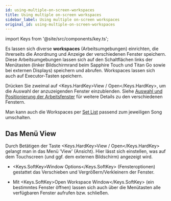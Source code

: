 ```yaml
---
id: using-multiple-on-screen-workspaces
title: Using multiple on-screen workspaces
sidebar_label: Using multiple on-screen workspaces
original_id: using-multiple-on-screen-workspaces
---
```


import Keys from '@site/src/components/key.ts';

Es lassen sich diverse **workspaces** (Arbeitsumgebungen) einrichten, die
ihrerseits die Anordnung und Anzeige der verschiedenen Fenster
speichern. Diese Arbeitsumgebungen lassen sich auf den Schaltflächen
links der Menütasten (linker Bildschirmrand beim Sapphire Touch und Titan 
Go sowie bei externen Displays) speichern und abrufen. Workspaces lassen 
sich auch auf Executor-Tasten speichern.

Drücken Sie zweimal auf <Keys.HardKey>View / Open</Keys.HardKey>, um die Auswahl der anzuzeigenden 
Fenster einzublenden. Siehe [Auswahl und Positionierung der Arbeitsfenster](../titan-basics/workspace-windows.md#auswahl-und-positionierung-der-arbeitsfenster)
für weitere Details zu den verschiedenen Fenstern.

Man kann auch die Workspaces per [Set List](../running-the-show/set-list-window.md) 
 passend zum jeweiligen Song umschalten.

Das Menü View
-------------

Durch Betätigen der Taste <Keys.HardKey>View / Open</Keys.HardKey> gelangt man in das Menü
'View' (Ansicht). Hier lässt sich einstellen, was auf dem Touchscreen
(und ggf. dem externen Bildschirm) angezeigt wird.

-   <Keys.SoftKey>Window Options</Keys.SoftKey> (Fensteroptionen) gestattet das Verschieben und
    Vergrößern/Verkleinern der Fenster.

-   Mit <Keys.SoftKey>Open Workspace Window</Keys.SoftKey> (ein bestimmtes Fenster öffnen) lassen
    sich auch über die Menütasten alle verfügbaren Fenster aufrufen bzw. schließen.


